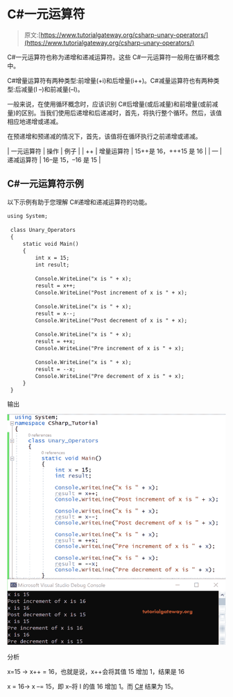 # C#一元运算符

> 原文:[https://www.tutorialgateway.org/csharp-unary-operators/](https://www.tutorialgateway.org/csharp-unary-operators/)

C#一元运算符也称为递增和递减运算符。这些 C#一元运算符一般用在循环概念中。

C#增量运算符有两种类型:前增量(+i)和后增量(i++)。C#减量运算符也有两种类型:后减量(I –)和前减量(–I)。

一般来说，在使用循环概念时，应该识别 C#后增量(或后减量)和前增量(或前减量)的区别。当我们使用后递增和后递减时，首先，将执行整个循环。然后，该值相应地递增或递减。

在预递增和预递减的情况下，首先，该值将在循环执行之前递增或递减。

| 一元运算符 | 操作 | 例子 |
| ++ | 增量运算符 | 15++是 16，+++15 是 16 |
| — | 递减运算符 | 16–是 15，–16 是 15 |

## C#一元运算符示例

以下示例有助于您理解 C#递增和递减运算符的功能。

```
using System;

 class Unary_Operators
 {
     static void Main()
     {
         int x = 15;
         int result;

         Console.WriteLine("x is " + x);
         result = x++;
         Console.WriteLine("Post increment of x is " + x);

         Console.WriteLine("x is " + x);
         result = x--;
         Console.WriteLine("Post decrement of x is " + x);

         Console.WriteLine("x is " + x);
         result = ++x;
         Console.WriteLine("Pre increment of x is " + x);

         Console.WriteLine("x is " + x);
         result = --x;
         Console.WriteLine("Pre decrement of x is " + x);
     }
 }
```

输出

![C# Unary Operators 1](img/f0a40d6202bf311330394bd832131a80.png)

分析

x=15 -> x++ = 16，也就是说，x++会将其值 15 增加 1，结果是 16

x = 16-> x –= 15，即 x–将 I 的值 16 增加 1。而 [C#](https://www.tutorialgateway.org/csharp-tutorial/) 结果为 15。
